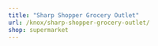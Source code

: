 ```yaml
---
title: "Sharp Shopper Grocery Outlet"
url: /knox/sharp-shopper-grocery-outlet/
shop: supermarket
---
```

